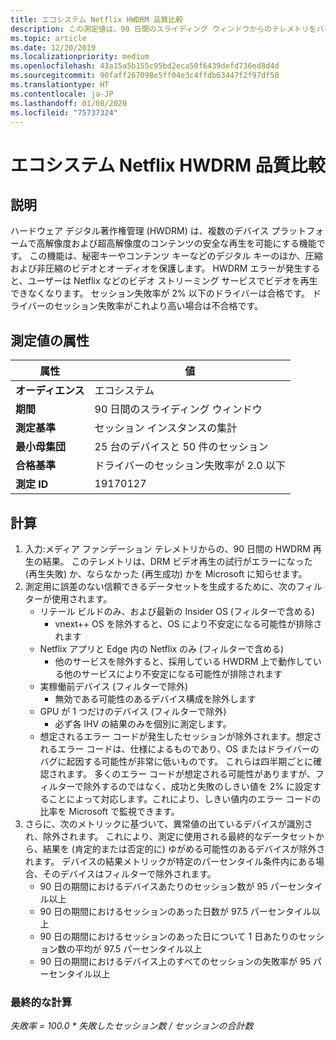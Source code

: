 ```yaml
---
title: エコシステム Netflix HWDRM 品質比較
description: この測定値は、90 日間のスライディング ウィンドウからのテレメトリをバイナリ値 (0 または 1) として集計したもので、ドライバーのパフォーマンスが、小売市場で同じ IHV から入手した全ドライバーの集計パフォーマンスの 2 標準偏差以内であるかどうかを示します
ms.topic: article
ms.date: 12/20/2019
ms.localizationpriority: medium
ms.openlocfilehash: 43a15a5b155c95bd2eca50f6439defd736ed8d4d
ms.sourcegitcommit: 90faff267098e5ff04e3c4ffdb63447f2f97df50
ms.translationtype: HT
ms.contentlocale: ja-JP
ms.lasthandoff: 01/08/2020
ms.locfileid: "75737324"
---
```

# <a name="ecosystem-netflix-hwdrm-quality-comparison"></a>エコシステム Netflix HWDRM 品質比較

## <a name="description"></a>説明

ハードウェア デジタル著作権管理 (HWDRM) は、複数のデバイス プラットフォームで高解像度および超高解像度のコンテンツの安全な再生を可能にする機能です。 この機能は、秘密キーやコンテンツ キーなどのデジタル キーのほか、圧縮および非圧縮のビデオとオーディオを保護します。 HWDRM エラーが発生すると、ユーザーは Netflix などのビデオ ストリーミング サービスでビデオを再生できなくなります。 セッション失敗率が 2% 以下のドライバーは合格です。 ドライバーのセッション失敗率がこれより高い場合は不合格です。

## <a name="measure-attributes"></a>測定値の属性

|属性|値|
|----|----|
|**オーディエンス**|エコシステム|
|**期間**|90 日間のスライディング ウィンドウ|
|**測定基準**|セッション インスタンスの集計|
|**最小母集団**|25 台のデバイスと 50 件のセッション|
|**合格基準**|ドライバーのセッション失敗率が 2.0 以下|
|**測定 ID**|19170127|

## <a name="calculation"></a>計算

1.  入力:メディア ファンデーション テレメトリからの、90 日間の HWDRM 再生の結果。  このテレメトリは、DRM ビデオ再生の試行がエラーになった (再生失敗) か、ならなかった (再生成功) かを Microsoft に知らせます。 
2.  測定用に誤差のない信頼できるデータセットを生成するために、次のフィルターが使用されます。 
    *   リテール ビルドのみ、および最新の Insider OS (フィルターで含める)
        *   vnext++ OS を除外すると、OS により不安定になる可能性が排除されます
    *   Netflix アプリと Edge 内の Netflix のみ (フィルターで含める)
        *   他のサービスを除外すると、採用している HWDRM 上で動作している他のサービスにより不安定になる可能性が排除されます
    *   実稼働前デバイス (フィルターで除外)
        *   無効である可能性のあるデバイス構成を除外します 
    *   GPU が 1 つだけのデバイス (フィルターで除外)
        *   必ず各 IHV の結果のみを個別に測定します。 
    *   想定されるエラー コードが発生したセッションが除外されます。想定されるエラー コードは、仕様によるものであり、OS またはドライバーのバグに起因する可能性が非常に低いものです。  これらは四半期ごとに確認されます。 多くのエラー コードが想定される可能性がありますが、フィルターで除外するのではなく、成功と失敗のしきい値を 2% に設定することによって対応します。これにより、しきい値内のエラー コードの比率を Microsoft で監視できます。 
3.  さらに、次のメトリックに基づいて、異常値の出ているデバイスが識別され、除外されます。  これにより、測定に使用される最終的なデータセットから、結果を (肯定的または否定的に) ゆがめる可能性のあるデバイスが除外されます。  デバイスの結果メトリックが特定のパーセンタイル条件内にある場合、そのデバイスはフィルターで除外されます。 
    *   90 日の期間におけるデバイスあたりのセッション数が 95 パーセンタイル以上
    *   90 日の期間におけるセッションのあった日数が 97.5 パーセンタイル以上
    *   90 日の期間におけるセッションのあった日について 1 日あたりのセッション数の平均が 97.5 パーセンタイル以上
    *   90 日の期間におけるデバイス上のすべてのセッションの失敗率が 95 パーセンタイル以上

### <a name="final-calculation"></a>最終的な計算
*失敗率 = 100.0 * 失敗したセッション数 / セッションの合計数*
